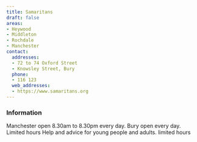 ```yaml
---
title: Samaritans
draft: false
areas:
- Heywood
- Middleton
- Rochdale
- Manchester
contact:
  addresses:
  - 72 to 74 Oxford Street
  - Knowsley Street, Bury
  phone:
  - 116 123
  web_addresses:
  - https://www.samaritans.org
---
```


### Information
Manchester open 8.30am to 8.30pm every day.
Bury open every day. Limited hours
Help and advice for young people and adults. limited hours

